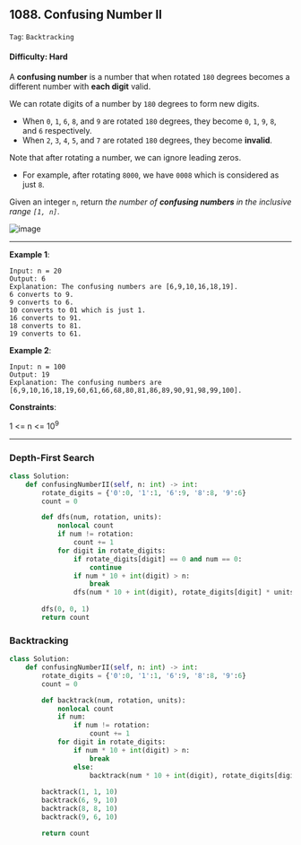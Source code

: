 ## 1088. Confusing Number II

```Tag```: ```Backtracking```

#### Difficulty: Hard

A __confusing number__ is a number that when rotated ```180``` degrees becomes a different number with __each digit__ valid.

We can rotate digits of a number by ```180``` degrees to form new digits.

- When ```0```, ```1```, ```6```, ```8```, and ```9``` are rotated ```180``` degrees, they become ```0```, ```1```, ```9```, ```8```, and ```6``` respectively.
- When ```2```, ```3```, ```4```, ```5```, and ```7``` are rotated ```180``` degrees, they become __invalid__.

Note that after rotating a number, we can ignore leading zeros.

- For example, after rotating ```8000```, we have ```0008``` which is considered as just ```8```.

Given an integer ```n```, return _the number of __confusing numbers__ in the inclusive range ```[1, n]```_.

![image](https://user-images.githubusercontent.com/35042430/214094976-1c9d6412-247a-4e8a-8abb-8c087ed4868e.png)

---

__Example 1__:
```
Input: n = 20
Output: 6
Explanation: The confusing numbers are [6,9,10,16,18,19].
6 converts to 9.
9 converts to 6.
10 converts to 01 which is just 1.
16 converts to 91.
18 converts to 81.
19 converts to 61.
```

__Example 2__:
```
Input: n = 100
Output: 19
Explanation: The confusing numbers are [6,9,10,16,18,19,60,61,66,68,80,81,86,89,90,91,98,99,100].
```

__Constraints__:

1 <= n <= 10<sup>9</sup>

---

### Depth-First Search

```Python
class Solution:
    def confusingNumberII(self, n: int) -> int:
        rotate_digits = {'0':0, '1':1, '6':9, '8':8, '9':6}
        count = 0

        def dfs(num, rotation, units):        
            nonlocal count
            if num != rotation:
                count += 1
            for digit in rotate_digits:
                if rotate_digits[digit] == 0 and num == 0:
                    continue
                if num * 10 + int(digit) > n:
                    break
                dfs(num * 10 + int(digit), rotate_digits[digit] * units + rotation, units * 10)
        
        dfs(0, 0, 1)
        return count
```

### Backtracking

```Python
class Solution:
    def confusingNumberII(self, n: int) -> int:
        rotate_digits = {'0':0, '1':1, '6':9, '8':8, '9':6}
        count = 0

        def backtrack(num, rotation, units):
            nonlocal count
            if num:
                if num != rotation:
                    count += 1
            for digit in rotate_digits:
                if num * 10 + int(digit) > n:
                    break
                else:
                    backtrack(num * 10 + int(digit), rotate_digits[digit] * units + rotation, units * 10)
        
        backtrack(1, 1, 10)
        backtrack(6, 9, 10)
        backtrack(8, 8, 10)
        backtrack(9, 6, 10)

        return count
```
